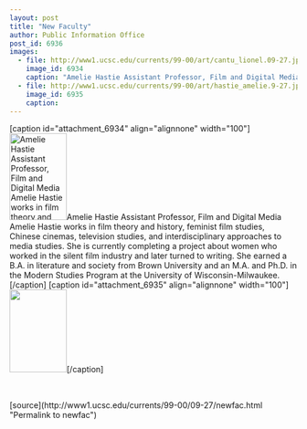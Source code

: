 ```yaml
---
layout: post
title: "New Faculty"
author: Public Information Office
post_id: 6936
images:
  - file: http://www1.ucsc.edu/currents/99-00/art/cantu_lionel.09-27.jpg
    image_id: 6934
    caption: "Amelie Hastie Assistant Professor, Film and Digital Media Amelie Hastie works in film theory and history, feminist film studies, Chinese cinemas, television studies, and interdisciplinary approaches to media studies. She is currently completing a project about women who worked in the silent film industry and later turned to writing. She earned a B.A. in literature and society from Brown University and an M.A. and Ph.D. in the Modern Studies Program at the University of Wisconsin-Milwaukee."
  - file: http://www1.ucsc.edu/currents/99-00/art/hastie_amelie.9-27.jpg
    image_id: 6935
    caption: 
---
```


[caption id="attachment_6934" align="alignnone" width="100"]<a href="http://localhost/mysite/wp-content/uploads/1999/09/cantu_lionel.09-27.jpg"><img class="size-full wp-image-6934" src="http://localhost/mysite/wp-content/uploads/1999/09/cantu_lionel.09-27.jpg" alt="Amelie Hastie Assistant Professor, Film and Digital Media Amelie Hastie works in film theory and history, feminist film studies, Chinese cinemas, television studies, and interdisciplinary approaches to media studies. She is currently completing a project about women who worked in the silent film industry and later turned to writing. She earned a B.A. in literature and society from Brown University and an M.A. and Ph.D. in the Modern Studies Program at the University of Wisconsin-Milwaukee." width="100" height="152" /></a>Amelie Hastie Assistant Professor, Film and Digital Media Amelie Hastie works in film theory and history, feminist film studies, Chinese cinemas, television studies, and interdisciplinary approaches to media studies. She is currently completing a project about women who worked in the silent film industry and later turned to writing. She earned a B.A. in literature and society from Brown University and an M.A. and Ph.D. in the Modern Studies Program at the University of Wisconsin-Milwaukee.[/caption]
[caption id="attachment_6935" align="alignnone" width="100"]<a href="http://localhost/mysite/wp-content/uploads/1999/09/hastie_amelie.9-27.jpg"><img class="size-full wp-image-6935" src="http://localhost/mysite/wp-content/uploads/1999/09/hastie_amelie.9-27.jpg" alt="" width="100" height="145" /></a>[/caption]
<font color="#AA0000"><b><br></b></font><spacer size="20" type="VERTICAL">
<p>
  <br>
  <img align="bottom" alt=" " border="0" height="1" src="../../images/trans.gif" width="390">
</p>
[source](http://www1.ucsc.edu/currents/99-00/09-27/newfac.html "Permalink to newfac")
